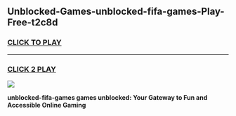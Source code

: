 
## Unblocked-Games-unblocked-fifa-games-Play-Free-t2c8d
<h3>
<a href="https://premium76.site?title=unblocked-fifa-games&ref=18A">CLICK TO PLAY</a></h3>
<hr>

<h3>
<a href="https://premium76.site?title=unblocked-fifa-games&ref=18A">CLICK 2 PLAY</a>
  
</h3>

<a href="https://premium76.site?title=unblocked-fifa-games&ref=18A"><img src="https://clearcache.store/games.png"></a>


**unblocked-fifa-games games unblocked: Your Gateway to Fun and Accessible Online Gaming**
